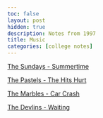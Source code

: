 ```yaml
---
toc: false
layout: post
hidden: true
description: Notes from 1997
title: Music
categories: [college notes]
---
```


[The Sundays - Summertime](https://www.youtube.com/watch?v=Z778slDEsds)

[The Pastels - The Hits Hurt](https://www.youtube.com/watch?v=MHnsb1GlS6A)

[The Marbles - Car Crash](https://open.spotify.com/track/1hgRGnxmRLYFZ6QQ0bPPIH)

[The Devlins - Waiting](https://www.youtube.com/watch?v=s2wfHzyeLy0)
